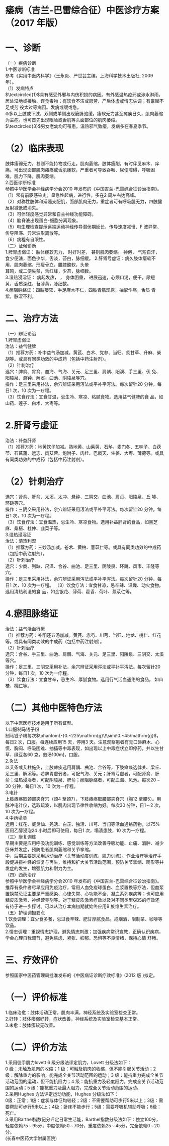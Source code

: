 # 痿病（吉兰-巴雷综合征）中医诊疗方案 （2017 年版）  
# 一、诊断  
（一）疾病诊断  
1.中医诊断标准  
参考《实用中医内科学》（王永炎、严世芸主编，上海科学技术出版社, 2009年）。  
（1）发病特点  
$\textcircled{1}$具有感受外邪与内伤积损的病因。有外感温热疫邪或涉水淋雨，居处湿地或接触、误食毒物；有饮食不洁或房劳、产后体虚或情志失调；有禀赋不足或劳 役太过等病因。发病或缓或急。  
$\circledcirc$多以上肢或下肢，双侧或单侧出现筋脉弛缓，痿软无力甚至瘫痪日久，肌肉萎缩为主症。也可首先出现眼睑或舌肌等头面部位的肌肉萎缩。  
$\textcircled{3}$男女老幼均可罹患。温热邪气致痿，发病多在春夏季节。  
# （2）临床表现  
肢体痿弱无力，甚则不能持物或行走。肌肉萎缩，肢体瘦削，有时伴见麻木、痒痛。可出现面部肌肉瘫痪或舌肌痿软，严重者可导致吞咽、尿便障碍，呼吸困 难，肌力下降，肌肉萎缩。  
2.西医诊断标准  
参照中华医学会神经病学分会2010 年发布的《中国吉兰-巴雷综合征诊治指南》。  
（1）常有前驱感染史，呈急性起病，进行性，多在2 周左右达高峰。  
（2）对称性肢体和延髓支配肌，面部肌肉无力，重症者可有呼吸肌无力，四肢腱反射减低或消失。  
（3）可伴轻度感觉异常和自主神经功能障碍。  
（4）脑脊液出现蛋白-细胞分离现象。  
（5）电生理检查提示远端运动神经传导潜伏期延长、传导速度减慢、F 波异常、传导阻滞、异常波形离散等。  
（6）病程有自限性。  
（二）证候诊断  
1.脾胃虚弱证： 肢体痿软无力， 时好时差， 甚则肌肉萎缩。 神倦， 气短自汗， 食少便溏，面色少华，舌淡，苔白，脉细缓。 2.肝肾亏虚证：病久肢体痿软不用，肌肉萎缩，形瘦骨立，腰膝酸软，头晕  
耳鸣，或二便失禁，舌红绛，少苔，脉细数。  
3.湿热浸淫证： 病起发热， ， 身体困重， 进展迅速，心烦口渴，便干，尿短黄，舌质深红，苔薄黄，脉细数。  
4.瘀阻脉络证：四肢痿软，手足麻木不仁，四肢青筋现露，抽掣作痛，舌质 青紫，脉涩不利。  
# 二、治疗方法  
（一）辨证论治  
1.脾胃虚弱证  
治法：益气健脾  
（1）推荐方药：补中益气汤加减。黄芪、白术、党参、当归、炙甘草、升麻、柴胡等。或具有同类功效的中成药（包括中药注射剂）。  
（2）针刺治疗  
选穴：脾俞、胃俞、血海、气海、关元、足三里、肩髃、阳溪、手三里、伏 兔、阳陵泉、悬钟、解溪、曲池、阴陵泉等穴。  
操作：足三里采用补法，余穴辨证采用泻法或平补平泻法。每次留针20 分钟，每日1 次，10 次为一疗程。  
（3）饮食疗法：宜食甘温，忌生冷、寒凉、粘腻食物。选用益气健脾的食 品，如山药、莲子、白术、大枣等。  
# 2.肝肾亏虚证  
治法：补益肝肾  
（1）推荐方药：地黄饮子加减。熟地黄、山茱萸、石斛、麦门冬、五味子、白茯苓、石菖蒲、远志、肉苁蓉、炮附子、肉桂、巴戟天、生姜、大枣、薄荷等。或具有同类功效的中成药（包括中药注射剂）。  
# （2）针刺治疗  
选穴：肾俞、肝俞、太溪、太冲、悬钟、三阴交、曲池、肩贞、阳陵泉、丘 墟、环跳等穴。  
操作：三阴交采用补法，余穴辨证采用泻法或平补平泻法。每次留针20 分钟，每日1 次，10 次为一疗程。  
（3）饮食疗法：宜食温热，忌生冷、寒凉食物。选用补益肝肾的食品，如黑芝麻、桑椹、杜仲、韭菜子等。  
3.湿热浸淫证  
治法：清热利湿  
（1）推荐方药：三妙汤加减。苍术、黄柏、薏苡仁等。或具有同类功效的中成药（包括中药注射剂）。  
（2）针刺治疗  
选穴：少商、列缺、尺泽、合谷、曲池、足三里、阴陵泉、环跳、风市、丰隆等穴。  
操作：足三里采用补法，余穴辨证采用泻法或平补平泻法。每次留针20 分钟，每日1 次，10 次为一疗程。 （3）饮食疗法：宜食甘凉，忌辛辣、温燥、动火食物。选用清热利湿的食 品，如金银花、薄荷、藿香、荷叶、薏苡仁等。  
# 4.瘀阻脉络证  
治法：益气活血行瘀  
（1）推荐方药：补阳还五汤加减。黄芪、赤芍、川芎、当归、地龙、桃仁、红花等。或具有同类功效的中成药（包括中药注射剂）。  
（2）针刺治疗  
选穴：合谷、手三里、曲池、肩髃、气海、关元、足三里、阳陵泉、三阴交、太溪等穴。  
操作：足三里、三阴交采用补法，余穴辨证采用泻法或平补平泻法。每次留针20 分钟，每日1 次，10 次为一疗程。  
（3）饮食疗法：宜食甘辛，忌生冷、厚腻食物。选用行气活血通络的食品， 如山楂、桃仁等。  
# （二）其他中医特色疗法  
以下中医医疗技术适用于所有证型。  
1.口服制马钱子粉  
制马钱子粉每次$\phantom{-}0.~225\mathrm{g}\!\sim\!0.~45\mathrm{g}$，每日2 次，口服。每连续应用15 天，停用3 天。注意观察患者有无口唇麻木、心慌、胸闷、呼吸困难、抽搐等中毒表现，如出现以上中毒症状立即停药，并以生甘草、绿豆各60 克，煎汤$100\mathrm{m}]$，口服。  
2.灸法  
以艾条或艾柱施灸，上肢瘫痪选用肩髃、曲池、合谷等，下肢瘫痪选髀关、梁丘、足三里、解溪等。若脾胃虚弱者，可配气海、关元；肝肾亏虚者，可配肾俞、肝俞；湿热浸淫者，可配阴陵泉、脾俞；瘀阻脉络者，可配血海、风池。每次$20\!\sim\!30$ 分钟，每日1 次，10 次为一疗程。  
3.电针  
上肢瘫痪取颈部夹脊穴（颈4 至颈7），下肢瘫痪取腰部夹脊穴（胸12 至腰5）。用脉冲电针仪，选取疏波，以肌肉出现节律性收缩为好。每次30 分钟，日$1\!\sim\!2$ 次，10 次为一疗程。  
4.中药塌渍  
选用：红花、威灵仙、羌活、白芷、独活、川芎、当归等活血通络药物，以$75\%$医用乙醇浸泡24 小时后即可使用，每日1 次，塌渍患肢，10 次为一疗程。  
（三）康复训练  
早期主要是应用呼吸功能训练、感觉训练等方法改善呼吸功能、止痛、消肿、减少卧床并发症，预防患者肌肉萎缩和关节挛缩。  
中、后期主要是采用运动治疗（关节活动度训练、肌力训练）、作业治疗等治疗手段促进损神经的恢复与再生，维持和扩大关节活动范围，预防关节挛缩、畸形等并发症的发生，增强肌力和耐力为主。  
（四）西药治疗  
参照中华医学会神经病学分会2010 年发布的《中国吉兰-巴雷综合征诊治指南》。推荐有条件者尽早应用免疫治疗，常用人血免疫球蛋白、血浆置换等疗法，但血浆置换禁忌证主要是严重感染、心律失常、心功能不全、凝血系列疾病等；也可应用糖皮质激素、神经营养剂等。对于糖皮质激素疗效以及对不同类型GBS的疗效还有待于进一步探讨。可以从治疗本病初期就始终应用B 族维生素治疗。  
（五）护理调摄要点  
1.饮食调理：宜少食多餐，忌过食辛辣、肥甘厚腻食品。戒烟酒，限制茶、咖啡等饮品。  
2.情志调理：重视情志护理，避免情志刺激；加强疾病常识宣教，正确认识疾病，学会心理自我调节，避免焦虑、紧张、抑郁、恐惧等不良情绪，保持心情 舒畅。  
# 三、疗效评价  
参照国家中医药管理局批准发布的《中医病证诊断疗效标准》(2012 版 )拟定。  
# （一）评价标准  
1.临床治愈：肢体活动正常，肌肉丰满，神经系统及实验室检查正常。  
2.好转：肢体痿弱好转，症状改善，神经系统及实验室检查基本正常。  
3.未愈：肢体痿软无改善。  
# （二）评价方法  
1.采用徒手肌力lovett 6 级分级法评定肌力，Lovett 分级法如下：  
0 级：未触及肌肉的收缩；1 级：可触及肌肉的收缩，但不能引起关节活动；2 级：解除重力的影响，能完成全关节活动范围的运动；3 级：能抗重力完成全关节活动范围的运动，但不能抗阻力；4 级：能抗重力及轻度阻力，完成全关节活动范围的运动；5 级：能抗重力及最大阻力，完成全关节活动范围的运动。  
2.采用Hughes 方法评定运动功能，Hughes 分级法如下：  
0级：正常；1级：症状与体征均较轻；2级：不需要帮助可步行5米以上；3级：需要帮助可步行5米以上；4级：卧床不能步行；5级：需要呼吸机辅助呼吸；6级：死亡。  
3.采用Barthel指数记分评定日常生活能，Barthel指数分级法如下：独立100分，轻度依赖$75\!\sim\!95$分，中度依赖$50\!\sim\!70$分，重度依赖$25\!\sim\!45$分，完全依赖$0\!\sim$20分。  
(长春中医药大学附属医院)  